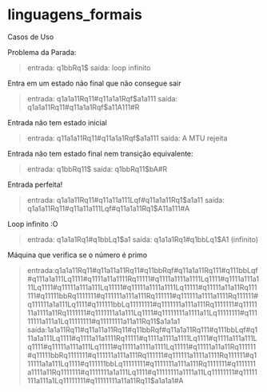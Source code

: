# linguagens_formais

Casos de Uso

Problema da Parada:
 > entrada: q1bbRq1$
 > saída: loop infinito

Entra em um estado não final que não consegue sair
> entrada: q1a1a11Rq11#q11a1a1Rqf$a1a111
> saída: q1a1a11Rq11#q11a1a1Rqf$a11A111#R

Entrada não tem estado inicial
> entrada: q11a1a11Rq11#q11a1a1Rqf$a1a111
> saída: A MTU rejeita

Entrada não tem estado final nem transição equivalente:
 > entrada: q1bbRq11$
 > saída: q1bbRq11$bA#R

Entrada perfeita!
> entrada: q1a1a11Rq11#q11a11a111Lqf#q11a1a11Rq1$a1a11
> saída: q1a1a11Rq11#q11a11a111Lqf#q11a1a11Rq1$A11a111#A


Loop infinito :O 
> entrada: q1a1a1Rq1#q1bbLq1$a1
> saída: q1a1a1Rq1#q1bbLq1$A1 (infinito)

Máquina que verifica se o número é primo
>entrada:q1a1a11Rq11#q11a11a11Rq11#q11bbRqf#q11a1a11Rq111#q111bbLqf#q111a1a111Lq1111#q1111a11a1111Rq11111#q1111a1111a1111Lq1111#q1111a111a111Lq1111#q11111a111a111Lq11111#q11111a1111a1111Lq11111#q11111a11a11Rq111111#q11111bbRq1111111#q111111a111a111Rq111111#q111111a1111a1111Rq111111#q111111a1a111Lq1111#q111111bbLq11111111#q1111111a111a111Rq1111111#q1111111a1111a11Rq1111111#q1111111a1a111Lq1111#q11111111a1111a11Lq11111111#q11111111a111a1Lq11111111#q11111111a11a11Rq11$a1a1a1
>saída:1a1a11Rq11#q11a11a11Rq11#q11bbRqf#q11a1a11Rq111#q111bbLqf#q111a1a111Lq1111#q1111a11a1111Rq11111#q1111a1111a1111Lq1111#q1111a111a111Lq1111#q11111a111a111Lq11111#q11111a1111a1111Lq11111#q11111a11a11Rq111111#q11111bbRq1111111#q111111a111a111Rq111111#q111111a1111a1111Rq111111#q111111a1a111Lq1111#q111111bbLq11111111#q1111111a111a111Rq1111111#q1111111a1111a11Rq1111111#q1111111a1a111Lq1111#q11111111a1111a11Lq11111111#q11111111a111a1Lq11111111#q11111111a11a11Rq11$a1a1a1#A
